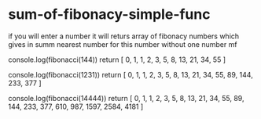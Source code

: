 # sum-of-fibonacy-simple-func
if you will enter a number it will returs array of fibonacy numbers which gives in summ nearest number for this number without one number mf

console.log(fibonacci(144)) return
[
   0, 1,  1,  2,  3,
   5, 8, 13, 21, 34,
  55
]

console.log(fibonacci(1231)) return
[
    0,   1,   1,  2,  3,  5,
    8,  13,  21, 34, 55, 89,
  144, 233, 377
]

console.log(fibonacci(14444)) return
[
    0,   1,    1,    2,    3,
    5,   8,   13,   21,   34,
   55,  89,  144,  233,  377,
  610, 987, 1597, 2584, 4181
]

